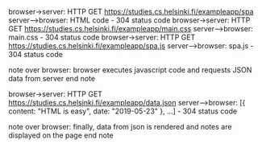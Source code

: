 browser->server: HTTP GET https://studies.cs.helsinki.fi/exampleapp/spa
server-->browser: HTML code - 304 status code
browser->server: HTTP GET https://studies.cs.helsinki.fi/exampleapp/main.css
server-->browser: main.css - 304 status code
browser->server: HTTP GET https://studies.cs.helsinki.fi/exampleapp/spa.js
server-->browser: spa.js - 304 status code

note over browser:
browser executes javascript code
and requests JSON data from server 
end note

browser->server: HTTP GET https://studies.cs.helsinki.fi/exampleapp/data.json
server-->browser: [{ content: "HTML is easy", date: "2019-05-23" }, ...]  - 304 status code

note over browser:
finally, data from json is rendered
and notes are displayed on the page
end note
